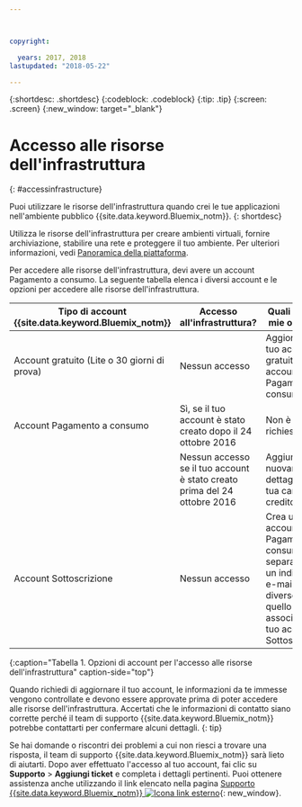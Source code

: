 ```yaml
---



copyright:

  years: 2017, 2018
lastupdated: "2018-05-22"

---
```


{:shortdesc: .shortdesc}
{:codeblock: .codeblock}
{:tip: .tip}
{:screen: .screen}
{:new_window: target="_blank"}

# Accesso alle risorse dell'infrastruttura
{: #accessinfrastructure}

Puoi utilizzare le risorse dell'infrastruttura quando crei le tue applicazioni nell'ambiente pubblico {{site.data.keyword.Bluemix_notm}}.
{: shortdesc}

Utilizza le risorse dell'infrastruttura per creare ambienti virtuali, fornire archiviazione, stabilire una rete e proteggere il tuo ambiente. Per ulteriori informazioni, vedi [Panoramica della piattaforma](/docs/overview/ibm-cloud.html).

Per accedere alle risorse dell'infrastruttura, devi avere un account Pagamento a consumo. La seguente tabella elenca i diversi account e le opzioni per accedere alle risorse dell'infrastruttura.

|Tipo di account {{site.data.keyword.Bluemix_notm}} |	Accesso all'infrastruttura? |	Quali sono le mie opzioni? |
|------------------|-----------------------|---------------|
|Account gratuito (Lite o 30 giorni di prova) |	Nessun accesso |	Aggiorna il tuo account gratuito a un account Pagamento a consumo |
|Account Pagamento a consumo | Sì, se il tuo account è stato creato dopo il 24 ottobre 2016 | Non è richiesto altro |
| | Nessun accesso se il tuo account è stato creato prima del 24 ottobre 2016 | Aggiungi nuovamente i dettagli della tua carta di credito |
|Account Sottoscrizione |	Nessun accesso |	Crea un account Pagamento a consumo separato con un indirizzo e-mail diverso da quello associato al tuo account Sottoscrizione |
{:caption="Tabella 1. Opzioni di account per l'accesso alle risorse dell'infrastruttura" caption-side="top"}

Quando richiedi di aggiornare il tuo account, le informazioni da te immesse vengono controllate e devono essere approvate prima di poter accedere alle risorse dell'infrastruttura. Accertati che le informazioni di contatto siano corrette perché il team di supporto {{site.data.keyword.Bluemix_notm}} potrebbe contattarti per confermare alcuni dettagli.
{: tip}

Se hai domande o riscontri dei problemi a cui non riesci a trovare una risposta, il team di supporto {{site.data.keyword.Bluemix_notm}} sarà lieto di aiutarti. Dopo aver effettuato l'accesso al tuo account, fai clic su **Supporto** > **Aggiungi ticket** e completa i dettagli pertinenti. Puoi ottenere assistenza anche utilizzando il link elencato nella pagina [Supporto {{site.data.keyword.Bluemix_notm}} ![Icona link esterno](../icons/launch-glyph.svg)](http://ibm.biz/bluemixsupport){: new_window}.
